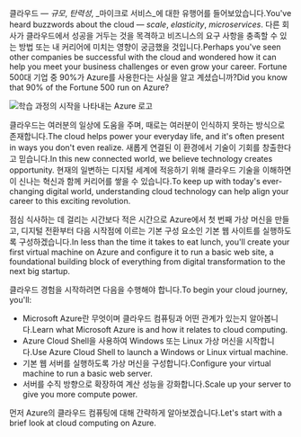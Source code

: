 <span data-ttu-id="9452d-101">클라우드 &mdash; _규모_, _탄력성_, _마이크로 서비스_에 대한 유행어를 들어보았습니다.</span><span class="sxs-lookup"><span data-stu-id="9452d-101">You've heard buzzwords about the cloud &mdash; _scale_, _elasticity_, _microservices_.</span></span> <span data-ttu-id="9452d-102">다른 회사가 클라우드에서 성공을 거두는 것을 목격하고 비즈니스의 요구 사항을 충족할 수 있는 방법 또는 내 커리어에 미치는 영향이 궁금했을 것입니다.</span><span class="sxs-lookup"><span data-stu-id="9452d-102">Perhaps you've seen other companies be successful with the cloud and wondered how it can help you meet your business challenges or even grow your career.</span></span> <span data-ttu-id="9452d-103">Fortune 500대 기업 중 90%가 Azure를 사용한다는 사실을 알고 계셨습니까?</span><span class="sxs-lookup"><span data-stu-id="9452d-103">Did you know that 90% of the Fortune 500 run on Azure?</span></span>

![학습 과정의 시작을 나타내는 Azure 로고](../media/1-heading.png)

<span data-ttu-id="9452d-105">클라우드는 여러분의 일상에 도움을 주며, 때로는 여러분이 인식하지 못하는 방식으로 존재합니다.</span><span class="sxs-lookup"><span data-stu-id="9452d-105">The cloud helps power your everyday life, and it's often present in ways you don't even realize.</span></span> <span data-ttu-id="9452d-106">새롭게 연결된 이 환경에서 기술이 기회를 창출한다고 믿습니다.</span><span class="sxs-lookup"><span data-stu-id="9452d-106">In this new connected world, we believe technology creates opportunity.</span></span> <span data-ttu-id="9452d-107">현재의 일변하는 디지털 세계에 적응하기 위해 클라우드 기술을 이해하면 이 신나는 혁신과 함께 커리어를 쌓을 수 있습니다.</span><span class="sxs-lookup"><span data-stu-id="9452d-107">To keep up with today's ever-changing digital world, understanding cloud technology can help align your career to this exciting revolution.</span></span>

<span data-ttu-id="9452d-108">점심 식사하는 데 걸리는 시간보다 적은 시간으로 Azure에서 첫 번째 가상 머신을 만들고, 디지털 전환부터 다음 시작점에 이르는 기본 구성 요소인 기본 웹 사이트를 실행하도록 구성하겠습니다.</span><span class="sxs-lookup"><span data-stu-id="9452d-108">In less than the time it takes to eat lunch, you'll create your first virtual machine on Azure and configure it to run a basic web site, a foundational building block of everything from digital transformation to the next big startup.</span></span>

<span data-ttu-id="9452d-109">클라우드 경험을 시작하려면 다음을 수행해야 합니다.</span><span class="sxs-lookup"><span data-stu-id="9452d-109">To begin your cloud journey, you'll:</span></span>

* <span data-ttu-id="9452d-110">Microsoft Azure란 무엇이며 클라우드 컴퓨팅과 어떤 관계가 있는지 알아봅니다.</span><span class="sxs-lookup"><span data-stu-id="9452d-110">Learn what Microsoft Azure is and how it relates to cloud computing.</span></span>
* <span data-ttu-id="9452d-111">Azure Cloud Shell을 사용하여 Windows 또는 Linux 가상 머신을 시작합니다.</span><span class="sxs-lookup"><span data-stu-id="9452d-111">Use Azure Cloud Shell to launch a Windows or Linux virtual machine.</span></span>
* <span data-ttu-id="9452d-112">기본 웹 서버를 실행하도록 가상 머신을 구성합니다.</span><span class="sxs-lookup"><span data-stu-id="9452d-112">Configure your virtual machine to run a basic web server.</span></span>
* <span data-ttu-id="9452d-113">서버를 수직 방향으로 확장하여 계산 성능을 강화합니다.</span><span class="sxs-lookup"><span data-stu-id="9452d-113">Scale up your server to give you more compute power.</span></span>

<span data-ttu-id="9452d-114">먼저 Azure의 클라우드 컴퓨팅에 대해 간략하게 알아보겠습니다.</span><span class="sxs-lookup"><span data-stu-id="9452d-114">Let's start with a brief look at cloud computing on Azure.</span></span>